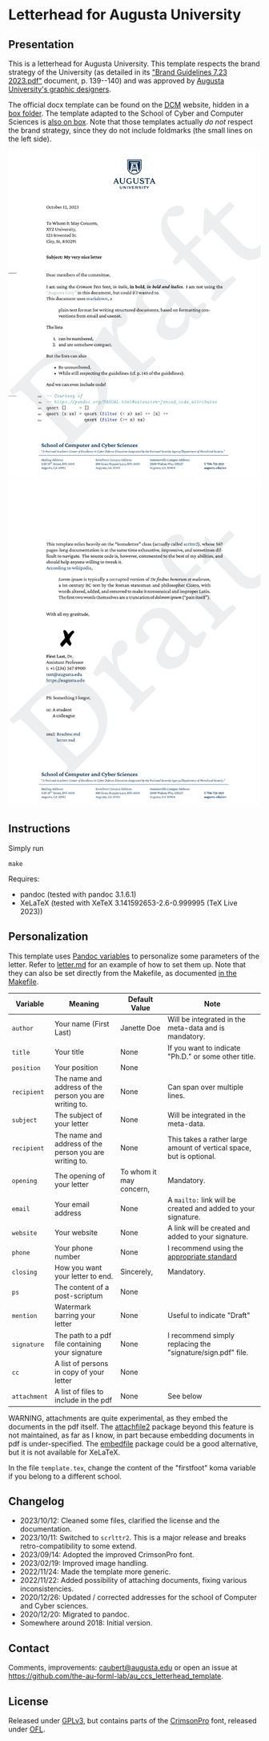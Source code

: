 # Letterhead for Augusta University

## Presentation

This is a letterhead for Augusta University.
This template respects the brand strategy of the University (as detailed in its ["Brand Guidelines 7.23 2023.pdf"](https://augustauniversity.app.box.com/s/qma2e8nar4ui6bgg43p5lh9qmnfg3e3o) document, p. 139--140) and was approved by [Augusta University's graphic designers](https://www.augusta.edu/dcm/marketing/).

The official docx template can be found on the [DCM](https://www.augusta.edu/dcm/marketing/) website, hidden in a [box folder](https://augustauniversity.app.box.com/v/brand-templates/file/777468597182).
The template adapted to the School of Cyber and Computer Sciences is [also on box](https://augustauniversity.app.box.com/file/913457881161).
Note that those templates actually _do not_ respect the brand strategy, since they do not include foldmarks (the small lines on the left side).

!["Preview of the letterhead (page 1)"](preview-1.png)
!["Preview of the letterhead (page 2)"](preview-2.png)

## Instructions

Simply run

    make

Requires:

- pandoc (tested with pandoc 3.1.6.1)
- XeLaTeX (tested with XeTeX 3.141592653-2.6-0.999995 (TeX Live 2023))

## Personalization

This template uses [Pandoc variables](https://pandoc.org/MANUAL.html#templates) to personalize some parameters of the letter.
Refer to [letter.md](letter.md) for an example of how to set them up.
Note that they can also be set directly from the Makefile, as documented [in the Makefile](Makefile).

Variable | Meaning | Default Value | Note
--- | --- | --- | --- | 
`author` | Your name (First Last) | Janette Doe | Will be integrated in the meta-data and is mandatory.
`title` | Your title | None | If you want to indicate "Ph.D." or some other title.
`position` | Your position | None | 
`recipient` | The name and address of the person you are writing to. | None | Can span over multiple lines.
`subject` | The subject of your letter | None | Will be integrated in the meta-data.
`recipient` | The name and address of the person you are writing to. | None | This takes a rather large amount of vertical space, but is optional.
`opening` | The opening of your letter | To whom it may concern, | Mandatory.
`email` | Your email address | None | A `mailto:` link will be created and added to your signature.
`website` | Your website | None | A link will be created and added to your signature.
`phone` | Your phone number | None | I recommend using the [appropriate standard](https://www.itu.int/rec/T-REC-E.123-200102-I/e)
`closing` | How you want your letter to end. | Sincerely, | Mandatory.
`ps` | The content of a post-scriptum | None |
`mention` | Watermark barring your letter | None | Useful to indicate "Draft"
`signature` | The path to a pdf file containing your signature | None | I recommend simply replacing the "signature/sign.pdf" file.
`cc` | A list of persons in copy of your letter | None | 
`attachment` | A list of files to include in the pdf | None | See below 

WARNING, attachments are quite experimental, as they embed the documents in the pdf itself.
The [attachfile2](https://www.ctan.org/pkg/attachfile2) package beyond this feature is not maintained, as far as I know, in part because embedding documents in pdf is under-specified.
The [embedfile](https://github.com/ho-tex/embedfile) package could be a good alternative, but it is not available for XeLaTeX.

In the file `template.tex`, change the content of the "firstfoot" koma variable if you belong to a different school.

## Changelog

- 2023/10/12: Cleaned some files, clarified the license and the documentation.
- 2023/10/11: Switched to `scrlttr2`. This is a major release and breaks retro-compatibility to some extend.
- 2023/09/14: Adopted the improved CrimsonPro font.
- 2023/02/19: Improved image handling.
- 2022/11/24: Made the template more generic.
- 2022/11/22: Added possibility of attaching documents, fixing various inconsistencies.
- 2020/12/26: Updated / corrected addresses for the school of Computer and Cyber sciences.
- 2020/12/20: Migrated to pandoc.
- Somewhere around 2018: Initial version.

## Contact

Comments, improvements: <caubert@augusta.edu> or open an issue at <https://github.com/the-au-forml-lab/au_ccs_letterhead_template>.

## License

Released under [GPLv3](LICENSE), but contains parts of the [CrimsonPro](CrimsonPro/) font, released under [OFL](CrimsonPro/OFL.txt).
